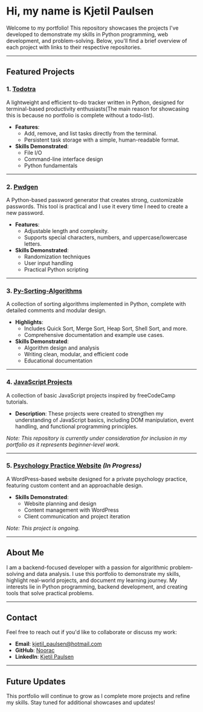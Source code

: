 # Hi, my name is Kjetil Paulsen

Welcome to my portfolio! This repository showcases the projects I've developed to demonstrate my skills in Python programming, web development, and problem-solving. Below, you'll find a brief overview of each project with links to their respective repositories.

---

## Featured Projects

### 1. [**Todotra**](https://github.com/noorac/todotra)
A lightweight and efficient to-do tracker written in Python, designed for terminal-based productivity enthusiasts(The main reason for showcasing this is because no portfolio is complete without a todo-list).

- **Features**:
  - Add, remove, and list tasks directly from the terminal.
  - Persistent task storage with a simple, human-readable format.
- **Skills Demonstrated**:
  - File I/O
  - Command-line interface design
  - Python fundamentals

---

### 2. [**Pwdgen**](https://github.com/noorac/pwdgen)
A Python-based password generator that creates strong, customizable passwords. This tool is practical and I use it every time I need to create a new password.

- **Features**:
  - Adjustable length and complexity.
  - Supports special characters, numbers, and uppercase/lowercase letters.
- **Skills Demonstrated**:
  - Randomization techniques
  - User input handling
  - Practical Python scripting

---

### 3. [**Py-Sorting-Algorithms**](https://github.com/noorac/py-sorting-algorithms)
A collection of sorting algorithms implemented in Python, complete with detailed comments and modular design.

- **Highlights**:
  - Includes Quick Sort, Merge Sort, Heap Sort, Shell Sort, and more.
  - Comprehensive documentation and example use cases.
- **Skills Demonstrated**:
  - Algorithm design and analysis
  - Writing clean, modular, and efficient code
  - Educational documentation

---

### 4. [**JavaScript Projects**](https://github.com/noorac/javascript-basic-projects)
A collection of basic JavaScript projects inspired by freeCodeCamp tutorials.

- **Description**: These projects were created to strengthen my understanding of JavaScript basics, including DOM manipulation, event handling, and functional programming principles.

*Note: This repository is currently under consideration for inclusion in my portfolio as it represents beginner-level work.*

---

### 5. [**Psychology Practice Website**](https://gbpsicoterapia.it/en) *(In Progress)*
A WordPress-based website designed for a private psychology practice, featuring custom content and an approachable design.

- **Skills Demonstrated**:
  - Website planning and design
  - Content management with WordPress
  - Client communication and project iteration

*Note: This project is ongoing.*

---

## About Me

I am a backend-focused developer with a passion for algorithmic problem-solving and data analysis. I use this portfolio to demonstrate my skills, highlight real-world projects, and document my learning journey. My interests lie in Python programming, backend development, and creating tools that solve practical problems.

---

## Contact

Feel free to reach out if you'd like to collaborate or discuss my work:
- **Email**: kjetil_paulsen@hotmail.com
- **GitHub**: [Noorac](https://github.com/noorac)
- **LinkedIn**: [Kjetil Paulsen](https://www.linkedin.com/in/kjetil-paulsen-631110b5/)

---

## Future Updates

This portfolio will continue to grow as I complete more projects and refine my skills. Stay tuned for additional showcases and updates!
